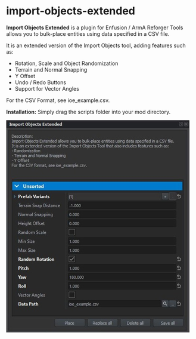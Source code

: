 # import-objects-extended
**Import Objects Extended** is a plugin for Enfusion / ArmA Reforger Tools allows you to bulk-place entities using data specified in a CSV file.

It is an extended version of the Import Objects tool, adding features such as:
- Rotation, Scale and Object Randomization
- Terrain and Normal Snapping
- Y Offset
- Undo / Redo Buttons
- Support for Vector Angles

For the CSV Format, see ioe_example.csv.

**Installation:** Simply drag the scripts folder into your mod directory.


![Screenshot](IOE.JPG)
